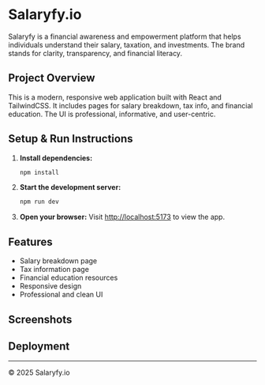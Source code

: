 # Salaryfy.io

Salaryfy is a financial awareness and empowerment platform that helps individuals understand their salary, taxation, and investments. The brand stands for clarity, transparency, and financial literacy.

## Project Overview
This is a modern, responsive web application built with React and TailwindCSS. It includes pages for salary breakdown, tax info, and financial education. The UI is professional, informative, and user-centric.

## Setup & Run Instructions

1. **Install dependencies:**
	```sh
	npm install
	```
2. **Start the development server:**
	```sh
	npm run dev
	```
3. **Open your browser:**
	Visit [http://localhost:5173](http://localhost:5173) to view the app.

## Features
- Salary breakdown page
- Tax information page
- Financial education resources
- Responsive design
- Professional and clean UI

## Screenshots
<!-- Add screenshots of your UI here after development -->

## Deployment
<!-- Add your deployed site link here after deployment -->

---

© 2025 Salaryfy.io
